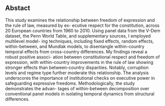 ## Abstact
This study examines the relationship between freedom of expression and the rule of law, measured by ex-
ecutive respect for the constitution, across 20 European countries from 1960 to 2010. Using panel data
from the V-Dem dataset, the Penn World Table, and supplementary sources, I employed multilevel model-
ing techniques, including fixed effects, random effects, within-between, and Mundlak models, to disentangle
within-country temporal effects from cross-country differences. My findings reveal a robust positive associ-
ation between constitutional respect and freedom of expression, with within-country improvements in the
rule of law showing stronger effects than between-country disparities. Notably, corruption levels and regime
type further moderate this relationship. The analysis underscores the importance of institutional checks on
executive power in safeguarding expressive freedoms. Methodologically, the study demonstrates the advan-
tages of within-between decomposition over conventional panel models in isolating temporal dynamics from
structural differences.
